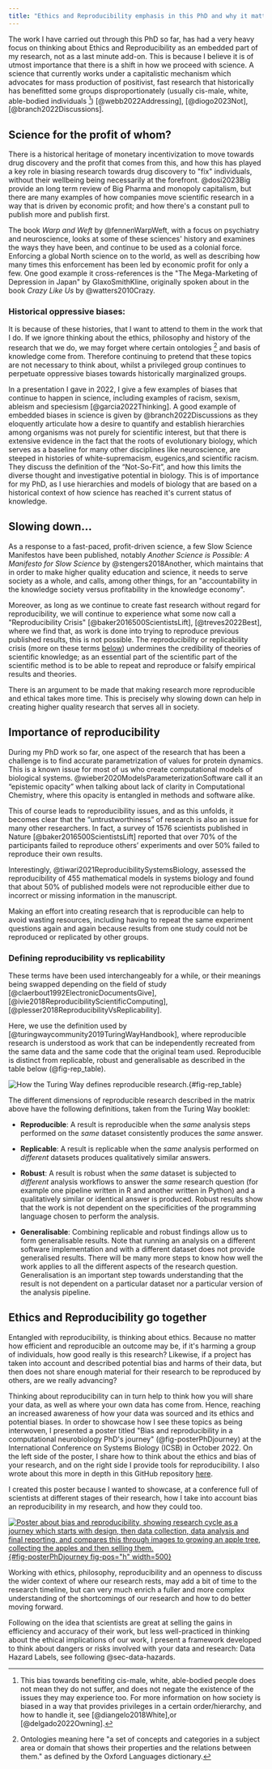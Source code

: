 ```yaml
---
title: "Ethics and Reproducibility emphasis in this PhD and why it matters"
---
```

The work I have carried out through this PhD so far, has had a very heavy focus on thinking about Ethics and Reproducibility as an embedded part of my research, not as a last minute add-on. This is because I believe it is of utmost importance that there is a shift in how we proceed with science. A science that currently works under a capitalistic mechanism which advocates for mass production of positivist, fast research that historically has benefitted some groups disproportionately (usually cis-male, white, able-bodied individuals [^1]) [@webb2022Addressing], [@diogo2023Not], [@branch2022Discussions]. 

[^1]: This bias towards benefiting cis-male, white, able-bodied people does not mean they do not suffer, and does not negate the existence of the issues they may experience too. For more information on how society is biased in a way that provides privileges in a certain order/hierarchy, and how to handle it, see [@diangelo2018White],or [@delgado2022Owning].  

## Science for the profit of whom?
There is a historical heritage of monetary incentivization to move towards drug discovery and the profit that comes from this, and how this has played a key role in biasing research towards drug discovery to "fix" individuals, without their wellbeing being necessarily at the forefront. @dosi2023Big provide an  long term review of Big Pharma and monopoly capitalism, but there are many examples of how companies move scientific research in a way that is driven by economic profit; and how there's a constant pull to publish more and publish first.

The book *Warp and Weft* by @fennenWarpWeft, with a focus on psychiatry and neuroscience, looks at some of these sciences' history and examines the ways they have been, and continue to be used as a colonial force. Enforcing a global North science on to the world, as well as describing how many times this enforcement has been led by economic profit for only a few. One good example it cross-references is the "The Mega-Marketing of Depression in Japan" by GlaxoSmithKline, originally spoken about in the book *Crazy Like Us* by @watters2010Crazy.

### Historical oppressive biases:
It is because of these histories, that I want to attend to them in the work that I do. If we ignore thinking about the ethics, philosophy and history of the research that we do, we may forget where certain ontologies [^2] and basis of knowledge come from. Therefore continuing to pretend that these topics are not necessary to think about, whilst a privileged group continues to perpetuate oppressive biases towards historically marginalized groups. 

[^2]: Ontologies meaning here "a set of concepts and categories in a subject area or domain that shows their properties and the relations between them." as defined by the Oxford Languages dictionary.

In a presentation I gave in 2022, I give a few examples of biases that continue to happen in science, including examples of racism, sexism, ableism and speciesism [@garcia2022Thinking]. A good example of embedded biases in science is given by @branch2022Discussions as they eloquently articulate how a desire to quantify and establish hierarchies among organisms was not purely for scientific interest, but that there is extensive evidence in the fact that the roots of evolutionary biology, which serves as a baseline for many other disciplines like neuroscience, are steeped in histories of white-supremacism, eugenics,and scientific racism. They discuss the definition of the “Not-So-Fit”, and how this limits the diverse thought and investigative potential in biology. This is of importance for my PhD, as I use hierarchies and models of biology that are based on a historical context of how science has reached it's current status of knowledge. 

## Slowing down...
As a response to a fast-paced, profit-driven science, a few Slow Science Manifestos have been published, notably *Another Science is Possible: A Manifesto for Slow Science* by @stengers2018Another, which maintains that in order to make higher quality education and science, it needs to serve society as a whole, and calls, among other things, for an "accountability in the knowledge society versus profitability in the knowledge economy". 

Moreover, as long as we continue to create fast research without regard for reproducibility, we will continue to experience what some now call a "Reproducibility Crisis" [@baker2016500ScientistsLift], [@treves2022Best], where we find that, as work is done into trying to reproduce previous published results, this is not possible. The reproducibility or replicability crisis (more on these terms [below](#defining-reproducibility-vs-replicability)) undermines the credibility of theories of scientific knowledge; as an essential part of the scientific part of the scientific method is to be able to repeat and reproduce or falsify empirical results and theories. 

There is an argument to be made that making research more reproducible and ethical takes more time. This is precisely why slowing down can help in creating higher quality research that serves all in society.


## Importance of reproducibility
During my PhD work so far, one aspect of the research that has been a challenge is to find accurate parametrization of values for protein dynamics. This is a known issue for most of us who create computational models of biological systems. @wieber2020ModelsParameterizationSoftware call it an “epistemic opacity” when talking about lack of clarity in Computational Chemistry, where this opacity is entangled in methods and software alike. 

This of course leads to reproducibility issues, and as this unfolds, it becomes clear that the “untrustworthiness” of research is also an issue for many other researchers. In fact, a survey of 1576 scientists published in Nature [@baker2016500ScientistsLift] reported that over 70% of the participants failed to reproduce others’ experiments and over 50% failed to reproduce their own results. 

Interestingly, @tiwari2021ReproducibilitySystemsBiology, assessed the reproducibility of 455 mathematical models in systems biology and found that about 50% of published models were not reproducible either due to incorrect or missing information in the manuscript.

Making an effort into creating research that is reproducible can help to avoid wasting resources, including having to repeat the same experiment questions again and again because results from one study could not be reproduced or replicated by other groups. 

### Defining reproducibility vs replicability
These terms have been used interchangeably for a while, or their meanings being swapped depending on the field of study [@claerbout1992ElectronicDocumentsGive], [@ivie2018ReproducibilityScientificComputing], [@plesser2018ReproducibilityVsReplicability].

Here, we use the definition used by [@turingwaycommunity2019TuringWayHandbook], where reproducible research is understood as work that can be independently recreated from the same data and the same code that the original team used. Reproducible is distinct from replicable, robust and generalisable as described in the table below (@fig-rep_table).

![How the Turing Way defines reproducible research.](reproducibility_terms.jpg){#fig-rep_table}

The different dimensions of reproducible research described in the matrix above have the following definitions, taken from the Turing Way booklet:

- **Reproducible**: A result is reproducible when the *same* analysis steps performed on the *same* dataset consistently produces the *same* answer.

- **Replicable**: A result is replicable when the *same* analysis performed on *different* datasets produces qualitatively similar answers.

- **Robust**: A result is robust when the *same* dataset is subjected to *different* analysis workflows to answer the *same* research question (for example one pipeline written in R and another written in Python) and a qualitatively similar or identical answer is produced. Robust results show that the work is not dependent on the specificities of the programming language chosen to perform the analysis.

- **Generalisable**: Combining replicable and robust findings allow us to form generalisable results. Note that running an analysis on a different software implementation and with a different dataset does not provide generalised results. There will be many more steps to know how well the work applies to all the different aspects of the research question. Generalisation is an important step towards understanding that the result is not dependent on a particular dataset nor a particular version of the analysis pipeline.

## Ethics and Reproducibility go together

Entangled with reproducibility, is thinking about ethics. Because no matter how efficient and reproducible an outcome may be, if it's harming a group of individuals, how good really is this research? Likewise, if a project has taken into account and described potential bias and harms of their data, but then does not share enough material for their research to be reproduced by others, are we really advancing?

Thinking about reproducibility can in turn help to think how you will share your data, as well as where your own data has come from. Hence, reaching an increased awareness of how your data was sourced and its ethics and potential biases. In order to showcase how I see these topics as being interwoven, I presented a poster titled "Bias and reproducibility in a computational neurobiology PhD's journey" (@fig-posterPhDjourney) at the International Conference on Systems Biology (ICSB) in October 2022. On the left side of the poster, I share how to think about the ethics and bias of your research, and on the right side I provide tools for reproducibility. I also wrote about this more in depth in this GitHub repository [here](https://github.com/Susana465/Bias-and-Reproducibility-Poster).

I created this poster because I wanted to showcase, at a conference full of scientists at different stages of their research, how I take into account bias an reproducibility in my research, and how they could too.

[![Poster about bias and reproducibility, showing research cycle as a journey which starts with design, then data collection, data analysis and final reporting, and compares this through images to growing an apple tree, collecting the apples and then selling them.](20221006_poster_phd_journey.jpg){#fig-posterPhDjourney fig-pos="h" width=500}](https://github.com/Susana465/Bias-and-Reproducibility-Poster/blob/main/20221006_poster_phd_journey.jpg)


Working with ethics, philosophy, reproducibility and an openness to discuss the wider context of where our research rests, may add a bit of time to the research timeline, but can very much enrich a fuller and more complex understanding of the shortcomings of our research and how to do better moving forward. 

Following on the idea that scientists are great at selling the gains in efficiency and accuracy of their work, but less well-practiced in thinking about the ethical implications of our work, I present a framework developed to think about dangers or risks involved with your data and research: Data Hazard Labels, see following @sec-data-hazards.
